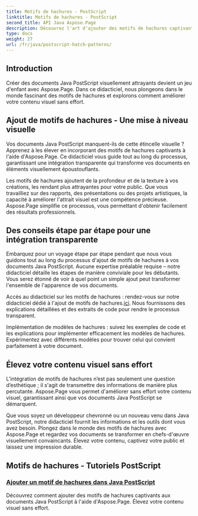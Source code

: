 ```yaml
---
title: Motifs de hachures - PostScript
linktitle: Motifs de hachures - PostScript
second_title: API Java Aspose.Page
description: Découvrez l'art d'ajouter des motifs de hachures captivants aux documents Java PostScript avec Aspose.Page. Élevez le contenu visuel sans effort pour un résultat époustouflant.
type: docs
weight: 27
url: /fr/java/postscript-hatch-patterns/
---
```

## Introduction

Créer des documents Java PostScript visuellement attrayants devient un jeu d'enfant avec Aspose.Page. Dans ce didacticiel, nous plongeons dans le monde fascinant des motifs de hachures et explorons comment améliorer votre contenu visuel sans effort.

## Ajout de motifs de hachures - Une mise à niveau visuelle
Vos documents Java PostScript manquent-ils de cette étincelle visuelle ? Apprenez à les élever en incorporant des motifs de hachures captivants à l'aide d'Aspose.Page. Ce didacticiel vous guide tout au long du processus, garantissant une intégration transparente qui transforme vos documents en éléments visuellement époustouflants.

Les motifs de hachures ajoutent de la profondeur et de la texture à vos créations, les rendant plus attrayantes pour votre public. Que vous travailliez sur des rapports, des présentations ou des projets artistiques, la capacité à améliorer l'attrait visuel est une compétence précieuse. Aspose.Page simplifie ce processus, vous permettant d'obtenir facilement des résultats professionnels.

## Des conseils étape par étape pour une intégration transparente
Embarquez pour un voyage étape par étape pendant que nous vous guidons tout au long du processus d'ajout de motifs de hachures à vos documents Java PostScript. Aucune expertise préalable requise – notre didacticiel détaille les étapes de manière conviviale pour les débutants. Vous serez étonné de voir à quel point un simple ajout peut transformer l'ensemble de l'apparence de vos documents.

Accès au didacticiel sur les motifs de hachures : rendez-vous sur notre didacticiel dédié à l'ajout de motifs de hachures.[ici](./add-hatch-pattern/). Nous fournissons des explications détaillées et des extraits de code pour rendre le processus transparent.

Implémentation de modèles de hachures : suivez les exemples de code et les explications pour implémenter efficacement les modèles de hachures. Expérimentez avec différents modèles pour trouver celui qui convient parfaitement à votre document.

## Élevez votre contenu visuel sans effort
L’intégration de motifs de hachures n’est pas seulement une question d’esthétique ; il s'agit de transmettre des informations de manière plus percutante. Aspose.Page vous permet d'améliorer sans effort votre contenu visuel, garantissant ainsi que vos documents Java PostScript se démarquent.

Que vous soyez un développeur chevronné ou un nouveau venu dans Java PostScript, notre didacticiel fournit les informations et les outils dont vous avez besoin. Plongez dans le monde des motifs de hachures avec Aspose.Page et regardez vos documents se transformer en chefs-d'œuvre visuellement convaincants. Élevez votre contenu, captivez votre public et laissez une impression durable.
## Motifs de hachures - Tutoriels PostScript
### [Ajouter un motif de hachures dans Java PostScript](./add-hatch-pattern/)
Découvrez comment ajouter des motifs de hachures captivants aux documents Java PostScript à l'aide d'Aspose.Page. Élevez votre contenu visuel sans effort.